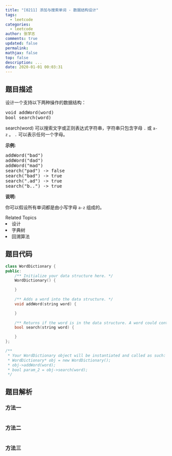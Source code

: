 ```yaml
---
title: "[0211] 添加与搜索单词 - 数据结构设计"
tags:
  - leetcode
categories:
  - leetcode
author: 张学志
comments: true
updated: false
permalink:
mathjax: false
top: false
description: ...
date: 2020-01-01 00:03:31
---
```


## 题目描述

<p>设计一个支持以下两种操作的数据结构：</p>

<pre>void addWord(word)
bool search(word)
</pre>

<p>search(word)&nbsp;可以搜索文字或正则表达式字符串，字符串只包含字母&nbsp;<code>.</code>&nbsp;或&nbsp;<code>a-z</code>&nbsp;。&nbsp;<code>.</code> 可以表示任何一个字母。</p>

<p><strong>示例:</strong></p>

<pre>addWord(&quot;bad&quot;)
addWord(&quot;dad&quot;)
addWord(&quot;mad&quot;)
search(&quot;pad&quot;) -&gt; false
search(&quot;bad&quot;) -&gt; true
search(&quot;.ad&quot;) -&gt; true
search(&quot;b..&quot;) -&gt; true
</pre>

<p><strong>说明:</strong></p>

<p>你可以假设所有单词都是由小写字母 <code>a-z</code>&nbsp;组成的。</p>
<div><div>Related Topics</div><div><li>设计</li><li>字典树</li><li>回溯算法</li></div></div>

## 题目代码

```cpp
class WordDictionary {
public:
    /** Initialize your data structure here. */
    WordDictionary() {

    }
    
    /** Adds a word into the data structure. */
    void addWord(string word) {

    }
    
    /** Returns if the word is in the data structure. A word could contain the dot character '.' to represent any one letter. */
    bool search(string word) {

    }
};

/**
 * Your WordDictionary object will be instantiated and called as such:
 * WordDictionary* obj = new WordDictionary();
 * obj->addWord(word);
 * bool param_2 = obj->search(word);
 */
```

## 题目解析

### 方法一

```cpp

```

### 方法二

```cpp

```

### 方法三

```cpp

```

